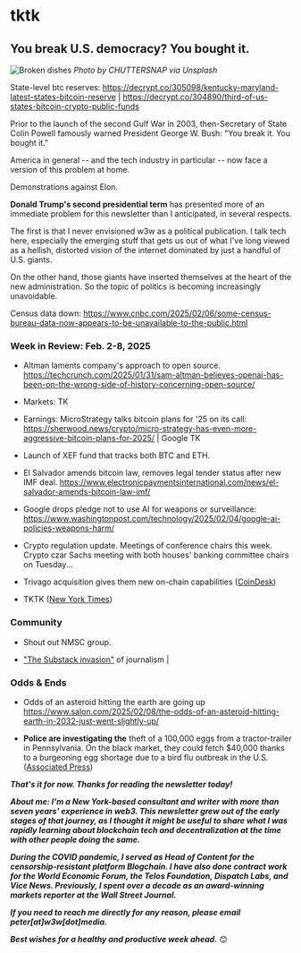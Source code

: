 # tktk
## You break U.S. democracy? You bought it.

![Broken dishes](https://w3w.news/img/chuttersnap-5000.jpg)
*Photo by CHUTTERSNAP via Unsplash*

State-level btc reserves: https://decrypt.co/305098/kentucky-maryland-latest-states-bitcoin-reserve | https://decrypt.co/304890/third-of-us-states-bitcoin-crypto-public-funds

Prior to the launch of the second Gulf War in 2003, then-Secretary of State Colin Powell famously warned President George W. Bush: "You break it. You bought it."

America in general -- and the tech industry in particular -- now face a version of this problem at home.

Demonstrations against Elon.

**Donald Trump's second presidential term** has presented more of an immediate problem for this newsletter than I anticipated, in several respects. <!-- Needs work -->

The first is that I never envisioned w3w as a political publication. I talk tech here, especially the emerging stuff that gets us out of what I've long viewed as a hellish, distorted vision of the internet dominated by just a handful of U.S. giants.

<!-- Vision of using blockchain to make -->

On the other hand, those giants have inserted themselves at the heart of the new administration. So the topic of politics is becoming increasingly unavoidable.

Census data down: https://www.cnbc.com/2025/02/06/some-census-bureau-data-now-appears-to-be-unavailable-to-the-public.html

<!--

100-word lead item...

CENSORSHIP: Where are all the concerns about censorship from crypto world now? | BREAKIT: tktktk

- Censorship: TKTK  

- Data breach at Treasury. ProPublica coverage: https://projects.propublica.org/elon-musk-doge-tracker/

-->

### Week in Review: Feb. 2-8, 2025

- Altman laments company's approach to open source. <!-- Mock this shit mercilessly. --> https://techcrunch.com/2025/01/31/sam-altman-believes-openai-has-been-on-the-wrong-side-of-history-concerning-open-source/

- Markets: TK

- Earnings: MicroStrategy talks bitcoin plans for '25 on its call: https://sherwood.news/crypto/micro-strategy-has-even-more-aggressive-bitcoin-plans-for-2025/ | Google TK

- Launch of XEF fund that tracks both BTC and ETH. <!-- Need link -->

- El Salvador amends bitcoin law, removes legal tender status after new IMF deal. https://www.electronicpaymentsinternational.com/news/el-salvador-amends-bitcoin-law-imf/

- Google drops pledge not to use AI for weapons or surveillance: https://www.washingtonpost.com/technology/2025/02/04/google-ai-policies-weapons-harm/

- Crypto regulation update. Meetings of conference chairs this week. Crypto czar Sachs meeting with both houses' banking committee chairs on Tuesday... <!-- Link tk -->

- Trivago acquisition gives them new on-chain capabilities ([CoinDesk](https://www.coindesk.com/business/2025/02/04/trivago-adds-travala-s-hotel-inventory-gaining-crypto-payment-options))

<!--

String...

- Robinhood's CEO wants to use blockchain technology to help small investors trade in shares of privately held companies. https://www.washingtonpost.com/opinions/2025/01/28/investing-crypto-tech-robinhood-stock-market/

- Best way to fight disinfo: https://www.washingtonpost.com/opinions/2025/02/03/meta-fact-checking-disinformation-facebook-lee-mcintyre/

- https://www.salon.com/2025/02/01/how-economics-wrecked-the-world--and-how-we-can-escape-from-ricardos-dream/

- https://unpromptedthoughts.substack.com/p/yes-we-really-do-need-another-ai | Shout out Barry's new Substack + add to your Substack recommendations for new subscribers.

-->

- TKTK ([New York Times](https://www.nytimes.com/2025/02/01/magazine/anna-lembke-interview.html))

### Community

- Shout out NMSC group. <!-- Link TK -->

- ["The Substack invasion"](https://www.salon.com/2025/02/02/the-substack-invasion-when-the-tech-bros-came-for-journalism-everything-changed/) of journalism | <!-- Maybe add in Star-Ledger news re: closing of Newark's print edition is a good time to talk journalism innovation. -->

### Odds & Ends


- Odds of an asteroid hitting the earth are going up https://www.salon.com/2025/02/08/the-odds-of-an-asteroid-hitting-earth-in-2032-just-went-slightly-up/

- **Police are investigating the** theft of a 100,000 eggs from a tractor-trailer in Pennsylvania. On the black market, they could fetch $40,000 thanks to a burgeoning egg shortage due to a bird flu outbreak in the U.S. ([Associated Press](https://apnews.com/article/eggs-stolen-pennsylvania-100000-c1c260ca05b9f84612c61071cb504939))

_**That's it for now. Thanks for reading the newsletter today!**_

_**About me: I'm a New York-based consultant and writer with more than seven years' experience in web3. This newsletter grew out of the early stages of that journey, as I thought it might be useful to share what I was rapidly learning about blockchain tech and decentralization at the time with other people doing the same.**_

 _**During the COVID pandemic, I served as Head of Content for the censorship-resistant platform Blogchain. I have also done contract work for the World Economic Forum, the Telos Foundation, Dispatch Labs, and Vice News. Previously, I spent over a decade as an award-winning markets reporter at the Wall Street Journal.**_

 _**If you need to reach me directly for any reason, please email peter[at]w3w[dot]media.**_

 _**Best wishes for a healthy and productive week ahead.**_ 😊

